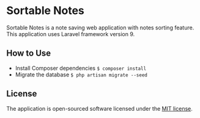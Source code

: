 # Sortable Notes

Sortable Notes is a note saving web application with notes sorting feature. This application uses Laravel framework version 9.

## How to Use

- Install Composer dependencies
`$ composer install`
- Migrate the database
`$ php artisan migrate --seed`

## License

The application is open-sourced software licensed under the [MIT license](https://opensource.org/licenses/MIT).
